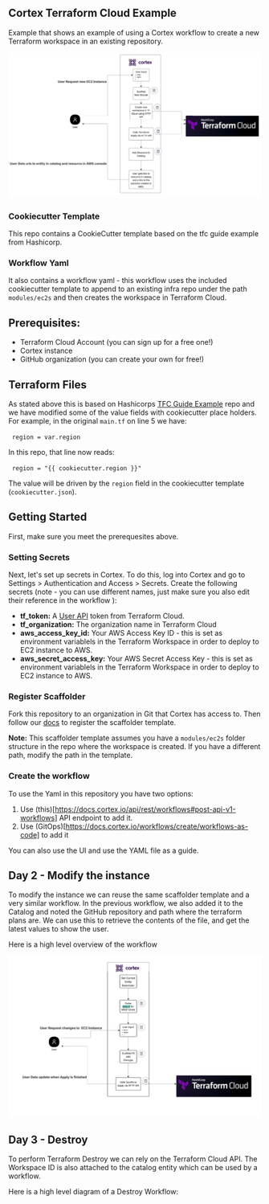 ## Cortex Terraform Cloud Example

Example that shows an example of using a Cortex workflow to create a new Terraform workspace in an existing repository.

![workflow](/images/workflow.png)

### Cookiecutter Template

This repo contains a CookieCutter template based on the tfc guide example from Hashicorp.

### Workflow Yaml

It also contains a workflow yaml - this workflow uses the included cookiecutter template to append to an existing infra repo under the path `modules/ec2s` and then creates the workspace in Terraform Cloud.

## Prerequisites:
* Terraform Cloud Account (you can sign up for a free one!)
* Cortex instance
* GitHub organization (you can create your own for free!)


## Terraform Files

As stated above this is based on Hashicorps [TFC Guide Example](https://github.com/hashicorp/tfc-guide-example) repo and we have modified some of the value fields with cookiecutter place holders. For example, in the original `main.tf` on line 5 we have:

 <code> region = var.region </code>

In this repo, that line now reads:


<code>  region = "{{ cookiecutter.region }}" </code>

The value will be driven by the `region` field in the cookiecutter template (`cookiecutter.json`).

## Getting Started

First, make sure you meet the prerequesites above. 

### Setting Secrets

Next, let's set up secrets in Cortex. To do this, log into Cortex and go to Settings > Authentication and Access > Secrets. Create the following secrets (note - you can use different names, just make sure you also edit their reference in the workflow ):

* **tf_token:** A [User API](https://developer.hashicorp.com/terraform/cloud-docs/users-teams-organizations/api-tokens#user-api-tokens) token from Terraform Cloud.
* **tf_organization:** The organization name in Terraform Cloud
* **aws_access_key_id:** Your AWS Access Key ID - this is set as environment variablels in the Terraform Workspace in order to deploy to EC2 instance to AWS.
* **aws_secret_access_key:** Your AWS Secret Access Key - this is set as environment variablels in the Terraform Workspace in order to deploy to EC2 instance to AWS.

### Register Scaffolder

Fork this repository to an organization in Git that Cortex has access to. Then follow our [docs](https://docs.cortex.io/workflows/scaffolder) to register the scaffolder template.

**Note:** This scaffolder template assumes you have a `modules/ec2s` folder structure in the repo where the workspace is created. If you have a different path, modify the path in the template.

### Create the workflow

To use the Yaml in this repository you have two options:
1. Use (this)[https://docs.cortex.io/api/rest/workflows#post-api-v1-workflows] API endpoint to add it.
2. Use (GitOps)[https://docs.cortex.io/workflows/create/workflows-as-code] to add it

You can also use the UI and use the YAML file as a guide.

## Day 2 - Modify the instance

To modify the instance we can reuse the same scaffolder template and a very similar workflow. In the previous workflow, we also added it to the Catalog and noted the GitHub repository and path  where the terraform plans are. We can use this to retrieve the contents of the file, and get the latest values to show the user.

Here is a high level overview of the workflow

![Workflow Day 2](/images/workflow-day2.png)

## Day 3 - Destroy

To perform Terraform Destroy we can rely on the Terraform Cloud API. The Workspace ID is also attached to the catalog entity which can be used by a workflow.

Here is a high level diagram of a Destroy Workflow:

